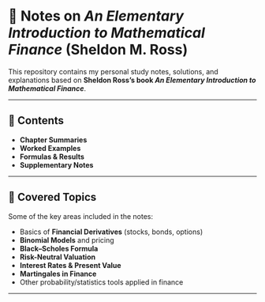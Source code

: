 # 📘 Notes on *An Elementary Introduction to Mathematical Finance* (Sheldon M. Ross)

This repository contains my personal study notes, solutions, and explanations based on **Sheldon Ross’s book _An Elementary Introduction to Mathematical Finance_**.

---

## 📂 Contents

- **Chapter Summaries**
- **Worked Examples**
- **Formulas & Results**
- **Supplementary Notes**

---

## 🧮 Covered Topics

Some of the key areas included in the notes:

- Basics of **Financial Derivatives** (stocks, bonds, options)
- **Binomial Models** and pricing
- **Black–Scholes Formula**
- **Risk-Neutral Valuation**
- **Interest Rates & Present Value**
- **Martingales in Finance**
- Other probability/statistics tools applied in finance

---
